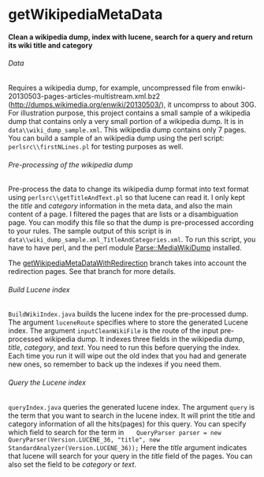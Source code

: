 getWikipediaMetaData
====================

#### Clean a wikipedia dump, index with lucene, search for a query and return its wiki title and category

###### Data
Requires a wikipedia dump, for example, uncompressed file from enwiki-20130503-pages-articles-multistream.xml.bz2 (http://dumps.wikimedia.org/enwiki/20130503/), it uncomprss to about 30G.
For illustration purpose, this project contains a small sample of a wikipedia dump that contains only a very small portion of a wikipedia dump. It is in `data\\wiki_dump_sample.xml`. This wikipedia dump contains only 7 pages. You can build a sample of an wikipedia dump using the perl script: `perlsrc\\firstNLines.pl` for testing purposes as well.

###### Pre-processing of the wikipedia dump
Pre-process the data to change its wikipedia dump format into text format using `perlsrc\\getTitleAndText.pl` so that lucene can read it. I only kept the *title* and *category* information in the meta data, and also the main content of a page. I filtered the pages that are lists or a disambiguation page. You can modify this file so that the dump is pre-processed according to your rules. The sample output of this script is in `data\\wiki_dump_sample.xml_TitleAndCategories.xml`.
To run this script, you have to have perl, and the perl module [Parse::MediaWikiDump](http://en.wikipedia.org/wiki/Wikipedia:Computer_help_desk/ParseMediaWikiDump) installed.

The [getWikipediaMetaDataWithRedirection](https://github.com/XiaoxiaoLi/getWikipediaMetaData/tree/getWikipediaCategoryWithRedirection) branch takes into account the redirection pages. See that branch for more details.

###### Build Lucene index
`BuildWikiIndex.java` builds the lucene index for the pre-processed dump. The argument `luceneRoute` specifies where to store the generated Lucene index. The argument `inputCleanWikiFile` is the route of the input pre-processed wikipedia dump. It indexes three fields in the wikipedia dump, *title*, *category*, and *text*. You need to run this before querying the index. Each time you run it will wipe out the old index that you had and generate new ones, so remember to back up the indexes if you need them.

###### Query the Lucene index
`queryIndex.java` queries the generated lucene index. The argument `query` is the term that you want to search in the lucene index. It will print the title and category information of all the hits(pages) for this query. You can specify which field to search for the term in
`  	QueryParser parser = new QueryParser(Version.LUCENE_36, "title",
				new StandardAnalyzer(Version.LUCENE_36));`
Here the *title* argument indicates that lucene will search for your query in the *title* field of the pages. You can also set the field to be *category* or *text*.     
  

